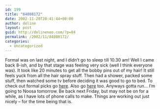 ```yaml
---
id: 199
title: "84808172"
date: 2002-11-20T20:41:44+00:00
author: deline
layout: post
guid: http://delineneo.com/?p=84
permalink: /2002/11/84808172/
categories:
  - Uncategorized
---
```

Formal was on last night, and I didn&#8217;t go to sleep till 10.30 am! Well I came back 8-ish, and by that stage was feeling very sick (well I think everyone was). It took like 20 minutes to get all the bobby pins out of my hair! It still feels yuck from all the hair spray stuff. Then had a shower, packed some stuff, then watched some tv before deciding it was good to go to bed. To check out formal picks go [here](http://www.ug.cs.usyd.edu.au/~sleung/pics/rghs). Also go [here](http://groups.msn.com/muckup) too. Anyways gotta run&#8230; I&#8217;m going to Noosa tomorrow. Be back next Friday, but may not be on for a while, as I have lots of phone calls to make. Things are working out just nicely &#8211; for the time being that is.